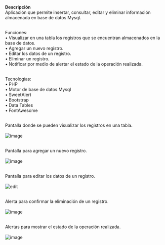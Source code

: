 <b>Descripción</b></br>
Aplicación que permite insertar, consultar, editar y eliminar información almacenada en base de datos Mysql.</br></br>

Funciones:</br>
•	Visualizar en una tabla los registros que se encuentran almacenados en la base de datos.</br>
•	Agregar un nuevo registro.</br>
•	Editar los datos de un registro.</br>
•	Eliminar un registro.</br>
•	Notificar por medio de alertar el estado de la operación realizada.</br></br>

Tecnologías:</br>
•	PHP</br>
•	Motor de base de datos Mysql</br>
•	SweetAlert</br>
•	Bootstrap</br>
•	Data Tables</br>
•	FontAwesome</br></br>

Pantalla donde se pueden visualizar los registros en una tabla.</br></br>
![image](https://github.com/wilber-chacon/CRUD-con-PHP-y-MySQL/assets/89742628/adcfaf69-bb24-48d1-b11a-7f3f25436a33)</br></br>


Pantalla para agregar un nuevo registro.</br></br>
![image](https://github.com/wilber-chacon/CRUD-con-PHP-y-MySQL/assets/89742628/252cc052-d2fc-42c4-a632-3bc5d346f08d)</br></br>


Pantalla para editar los datos de un registro.</br></br>
![edit](https://github.com/wilber-chacon/CRUD-con-PHP-y-MySQL/assets/89742628/8eac7b04-0b99-495d-9c49-9c64e683e3ce)</br></br>

Alerta para confirmar la eliminación de un registro.</br></br>
![image](https://github.com/wilber-chacon/CRUD-con-PHP-y-MySQL/assets/89742628/0737b351-e92a-4638-a88a-426235ca8873)</br></br>


Alertas para mostrar el estado de la operación realizada.</br></br>
![image](https://github.com/wilber-chacon/CRUD-con-PHP-y-MySQL/assets/89742628/855786a5-f52b-4899-b184-1ed711ac514f)

